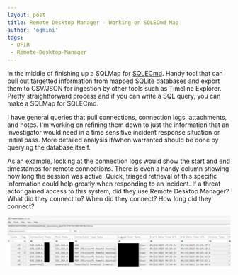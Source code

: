 ```yaml
---
layout: post
title: Remote Desktop Manager - Working on SQLECmd Map
author: 'ogmini'
tags:
 - DFIR
 - Remote-Desktop-Manager
---
```


In the middle of finishing up a SQLMap for [SQLECmd](https://github.com/EricZimmerman/SQLECmd). Handy tool that can pull out targetted information from mapped SQLite databases and export them to CSV/JSON for ingestion by other tools such as Timeline Explorer. Pretty straightforward process and if you can write a SQL query, you can make a SQLMap for SQLECmd.

I have general queries that pull connections, connection logs, attachments, and notes. I'm working on refining them down to just the information that an investigator would need in a time sensitive incident response situation or initial pass. More detailed analysis if/when warranted should be done by querying the database itself.   

As an example, looking at the connection logs would show the start and end timestamps for remote connections. There is even a handy column showing how long the session was active. Quick, triaged retrieval of this specific information could help greatly when responding to an incident. If a threat actor gained access to this system, did they use Remote Desktop Manager? What did they connect to? When did they connect? How long did they connect?

![ConnectionLog](/images/RemoteDesktopManager/connectionlog.png)